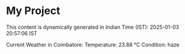 # My Project

This content is dynamically generated in Indian Time (IST): 2025-01-03 20:57:06 IST


Current Weather in Coimbatore:
Temperature: 23.88 °C
Condition: haze
